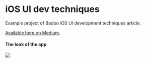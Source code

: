 # iOS UI dev techniques

Example project of Badoo iOS UI development techniques article.

[Available here on Medium](https://badootech.badoo.com/ios-ui-development-in-badoo-592d76dc5b37).

#### The look of the app

![](ios-ui-dev-technique-example.gif)
